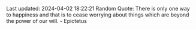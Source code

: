 Last updated: 2024-04-02 18:22:21
Random Quote: There is only one way to happiness and that is to cease worrying about things which are beyond the power of our will. - Epictetus